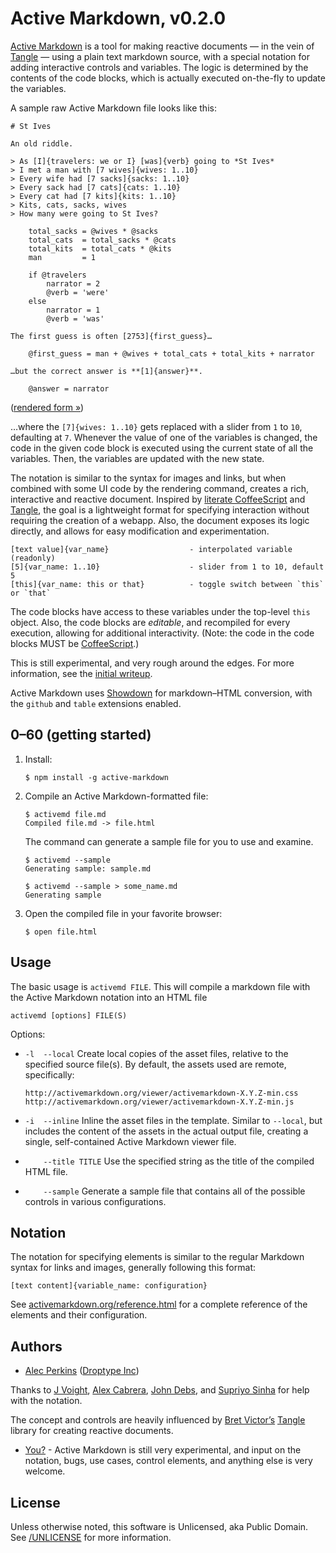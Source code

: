 # Active Markdown, v0.2.0

[Active Markdown](http://activemarkdown.org) is a tool for making reactive documents — in the vein of [Tangle](http://worrydream.com/Tangle) — using a plain text markdown source, with a special notation for adding interactive controls and variables. The logic is determined by the contents of the code blocks, which is actually executed on-the-fly to update the variables.

A sample raw Active Markdown file looks like this:

    # St Ives

    An old riddle.

    > As [I]{travelers: we or I} [was]{verb} going to *St Ives*  
    > I met a man with [7 wives]{wives: 1..10}  
    > Every wife had [7 sacks]{sacks: 1..10}  
    > Every sack had [7 cats]{cats: 1..10}  
    > Every cat had [7 kits]{kits: 1..10}  
    > Kits, cats, sacks, wives  
    > How many were going to St Ives?

        total_sacks = @wives * @sacks
        total_cats  = total_sacks * @cats
        total_kits  = total_cats * @kits
        man         = 1

        if @travelers
            narrator = 2
            @verb = 'were'
        else
            narrator = 1
            @verb = 'was'

    The first guess is often [2753]{first_guess}…

        @first_guess = man + @wives + total_cats + total_kits + narrator

    …but the correct answer is **[1]{answer}**.

        @answer = narrator


([rendered form &raquo;](http://activemarkdown.org/st-ives.html))

…where the `[7]{wives: 1..10}` gets replaced with a slider from `1` to `10`, defaulting at `7`. Whenever the value of one of the variables is changed, the code in the given code block is executed using the current state of all the variables. Then, the variables are updated with the new state.

The notation is similar to the syntax for images and links, but when combined with some UI code by the rendering command, creates a rich, interactive and reactive document. Inspired by [literate CoffeeScript](http://coffeescript.org/#literate) and [Tangle](http://worrydream.com/Tangle/), the goal is a lightweight format for specifying interaction without requiring the creation of a webapp. Also, the document exposes its logic directly, and allows for easy modification and experimentation.

    [text value]{var_name}                  - interpolated variable (readonly)
    [5]{var_name: 1..10}                    - slider from 1 to 10, default 5
    [this]{var_name: this or that}          - toggle switch between `this` or `that`

The code blocks have access to these variables under the top-level `this` object. Also, the code blocks are *editable*, and recompiled for every execution, allowing for additional interactivity. (Note: the code in the code blocks MUST be [CoffeeScript](http://coffeescript.org).)

This is still experimental, and very rough around the edges. For more information, see the [initial writeup](http://activemarkdown.org/an-experiment.html).

Active Markdown uses [Showdown](https://github.com/coreyti/showdown) for markdown–HTML conversion, with the `github` and `table` extensions enabled.



## 0–60 (getting started)

1.  Install:

        $ npm install -g active-markdown

2.  Compile an Active Markdown-formatted file:

        $ activemd file.md
        Compiled file.md -> file.html

    The command can generate a sample file for you to use and examine.

        $ activemd --sample
        Generating sample: sample.md

        $ activemd --sample > some_name.md
        Generating sample

3.  Open the compiled file in your favorite browser:

        $ open file.html



## Usage

The basic usage is `activemd FILE`. This will compile a markdown file with the Active Markdown notation into an HTML file

    activemd [options] FILE(S)

Options:

*   `-l  --local`
    Create local copies of the asset files, relative to the specified source
    file(s). By default, the assets used are remote, specifically:

        http://activemarkdown.org/viewer/activemarkdown-X.Y.Z-min.css
        http://activemarkdown.org/viewer/activemarkdown-X.Y.Z-min.js

*   `-i  --inline`
    Inline the asset files in the template. Similar to `--local`, but includes
    the content of the assets in the actual output file, creating a single,
    self-contained Active Markdown viewer file.

*   `    --title TITLE`
    Use the specified string as the title of the compiled HTML file.

*   `    --sample`
    Generate a sample file that contains all of the possible controls in
    various configurations.


## Notation

The notation for specifying elements is similar to the regular Markdown syntax for links and images, generally following this format:

`[text content]{variable_name: configuration}`

See [activemarkdown.org/reference.html](http://activemarkdown.org/reference.html) for a complete reference of the elements and their configuration.


## Authors

* [Alec Perkins](https://github.com/alecperkins) ([Droptype Inc](http://droptype.com))

Thanks to [J Voight](https://github.com/joyrexus), [Alex Cabrera](http://alexcabrera.me/), [John Debs](http://johndebs.com/), and [Supriyo Sinha](http://supriyosinha.com) for help with the notation.

The concept and controls are heavily influenced by [Bret Victor’s](http://worrydream.com) [Tangle](http://worrydream.com/Tangle) library for creating reactive documents.

* [You?](https://github.com/alecperkins/active-markdown/issues) - Active Markdown is still very experimental, and input on the notation, bugs, use cases, control elements, and anything else is very welcome.

## License

Unless otherwise noted, this software is Unlicensed, aka Public Domain. See [/UNLICENSE](https://github.com/alecperkins/active-markdown/blob/master/UNLICENSE) for more information.


